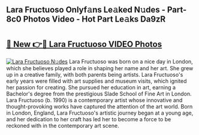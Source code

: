 ## Lara Fructuoso Onlyf𝚊ns Le𝚊ked N𝚞des - Part-8c0 Photos Video - Hot Part Le𝚊ks Da9zR

# <h2><a href="http://ab80988.deff.icu/?id=Lara+Fructuoso">🔗 New 👉🔴 Lara Fructuoso VIDEO Photos</a></h2>

[![Lara Fructuoso N𝚞des](https://i.imgur.com/rIISA9y.gif)](http://ab80988.deff.icu/?id=Lara+Fructuoso)
Lara Fructuoso was born on a nice day in London, which she believes played a role in shaping her name and her art. She grew up in a creative family, with both parents being artists. Lara Fructuoso's early years were filled with art supplies and museum visits, which ignited her passion for creating. She pursued her education in art, earning a Bachelor's degree from the prestigious Slade School of Fine Art in London. Lara Fructuoso (b. 1990) is a contemporary artist whose innovative and thought-provoking works have captured the attention of the art world. Born in London, England, Lara Fructuoso's artistic journey began at a young age, and her dedication to her craft has led her to become a force to be reckoned with in the contemporary art scene.
